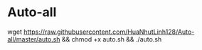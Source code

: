 # Auto-all
wget https://raw.githubusercontent.com/HuaNhutLinh128/Auto-all/master/auto.sh && chmod +x auto.sh && ./auto.sh
